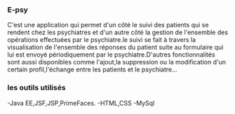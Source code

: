 ### E-psy
C'est une application qui permet d'un côté le suivi des patients qui se rendent chez les psychiatres et d'un autre côté la gestion de l'ensemble des opérations effectuées par le
psychiatre.le suivi se fait à travers la visualisation de l'ensemble des réponses du patient suite au formulaire qui lui est envoyé périodiquement par le psychiatre.D'autres 
fonctionnalités sont aussi disponibles comme l'ajout,la suppression ou la modification d'un certain profil,l'échange entre les patients et le psychiatre...
### les outils utilisés
-Java EE,JSF,JSP,PrimeFaces.
-HTML,CSS
-MySql

